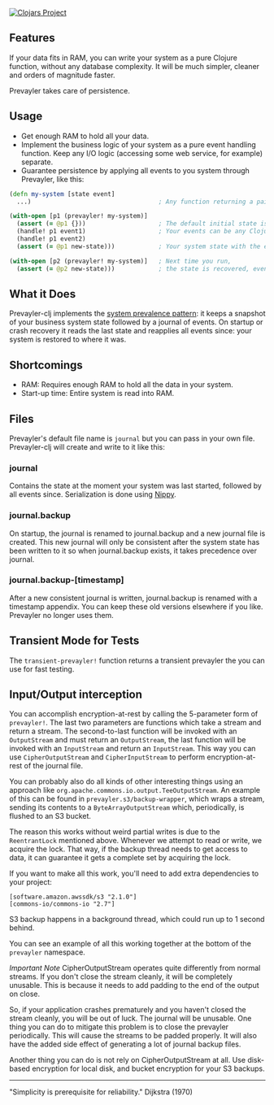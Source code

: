 [![Clojars Project](https://img.shields.io/clojars/v/coreagile/prevayler-clj.svg)](https://clojars.org/coreagile/prevayler-clj)

## Features

If your data fits in RAM, you can write your system as a pure Clojure function, without any database complexity. It will be much simpler, cleaner and orders of magnitude faster.

Prevayler takes care of persistence.

## Usage

- Get enough RAM to hold all your data.
- Implement the business logic of your system as a pure event handling function. Keep any I/O logic (accessing some web service, for example) separate.
- Guarantee persistence by applying all events to you system through Prevayler, like this:

```clojure
(defn my-system [state event]            
  ...)                                   ; Any function returning a pair [new-state event-result].

(with-open [p1 (prevayler! my-system)]
  (assert (= @p1 {}))                    ; The default initial state is an empty map.
  (handle! p1 event1)                    ; Your events can be any Clojure value or Serializable object.
  (handle! p1 event2)
  (assert (= @p1 new-state)))            ; Your system state with the events applied.

(with-open [p2 (prevayler! my-system)]   ; Next time you run,
  (assert (= @p2 new-state)))            ; the state is recovered, even if there was a system crash.
```

## What it Does

Prevayler-clj implements the [system prevalence pattern](http://en.wikipedia.org/wiki/System_Prevalence): it keeps a snapshot of your business system state followed by a journal of events. On startup or crash recovery it reads the last state and reapplies all events since: your system is restored to where it was.

## Shortcomings

- RAM: Requires enough RAM to hold all the data in your system.
- Start-up time: Entire system is read into RAM.

## Files

Prevayler's default file name is `journal` but you can pass in your own file. Prevayler-clj will create and write to it like this:

### journal
Contains the state at the moment your system was last started, followed by all events since. Serialization is done using [Nippy](https://github.com/ptaoussanis/nippy).

### journal.backup
On startup, the journal is renamed to journal.backup and a new journal file is created.
This new journal will only be consistent after the system state has been written to it so when journal.backup exists, it takes precedence over journal.

### journal.backup-[timestamp]
After a new consistent journal is written, journal.backup is renamed with a timestamp appendix. You can keep these old versions elsewhere if you like. Prevayler no longer uses them.

## Transient Mode for Tests
The `transient-prevayler!` function returns a transient prevayler the you can use for fast testing.

## Input/Output interception

You can accomplish encryption-at-rest by calling the 5-parameter form of
`prevayler!`. The last two parameters are functions which take a stream and
return a stream. The second-to-last function will be invoked with an
`OutputStream` and must return an `OutputStream`, the last function will be
invoked with an `InputStream` and return an `InputStream`. This way you can
use `CipherOutputStream` and `CipherInputStream` to perform encryption-at-rest
of the journal file.

You can probably also do all kinds of other interesting things using an approach
like `org.apache.commons.io.output.TeeOutputStream`. An example of this can
be found in `prevayler.s3/backup-wrapper`, which wraps a stream, sending its
contents to a `ByteArrayOutputStream` which, periodically, is flushed to an
S3 bucket.

The reason this works without weird partial writes is due to the `ReentrantLock`
mentioned above. Whenever we attempt to read or write, we acquire the lock.
That way, if the backup thread needs to get access to data, it can guarantee
it gets a complete set by acquiring the lock.

If you want to make all this work, you'll need to add extra dependencies
to your project:
                                               
``` 
[software.amazon.awssdk/s3 "2.1.0"]
[commons-io/commons-io "2.7"]
```

S3 backup happens in a background thread, which could run up to 1 second behind.

You can see an example of all this working together at the bottom of the 
`prevayler` namespace. 

*Important Note* CipherOutputStream operates quite differently from normal
streams. If you don't close the stream cleanly, it will be completely unusable.
This is because it needs to add padding to the end of the output on close.

So, if your application crashes prematurely and you haven't closed the stream
cleanly, you will be out of luck. The journal will be unusable. One thing
you can do to mitigate this problem is to close the prevayler periodically.
This will cause the streams to be padded properly. It will also have the 
added side effect of generating a lot of journal backup files.

Another thing you can do is not rely on CipherOutputStream at all. Use 
disk-based encryption for local disk, and bucket encryption for your S3 backups.

---

"Simplicity is prerequisite for reliability." Dijkstra (1970)

